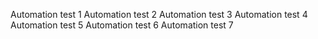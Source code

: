 Automation test 1
Automation test 2
Automation test 3
Automation test 4
Automation test 5
Automation test 6
Automation test 7